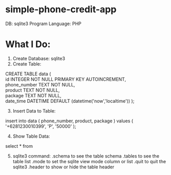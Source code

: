 # simple-phone-credit-app
DB: sqlite3
Program Language: PHP

# What I Do:
1. Create Database: sqlite3 <db-name>
2. Create Table:

CREATE TABLE data (                                                                            
id INTEGER NOT NULL PRIMARY KEY AUTOINCREMENT,                                                 
phone_number TEXT NOT NULL,                                                                    
product TEXT NOT NULL,                                                                         
package TEXT NOT NULL,                                                                         
date_time DATETIME DEFAULT (datetime('now','localtime')) 
);

3. Insert Data to Table:

insert into data ( phone_number, product, package ) values ( '+6281230010399', 'P', '50000' );

4. Show Table Data:

select * from <table-name>

5. sqlite3 command:
.schema <table-name> to see the table schema
.tables to see the table list 
.mode <column-or-list> to set the sqlite view mode column or list
.quit to quit the sqlite3
.header <on-or-off> to show or hide the table header
